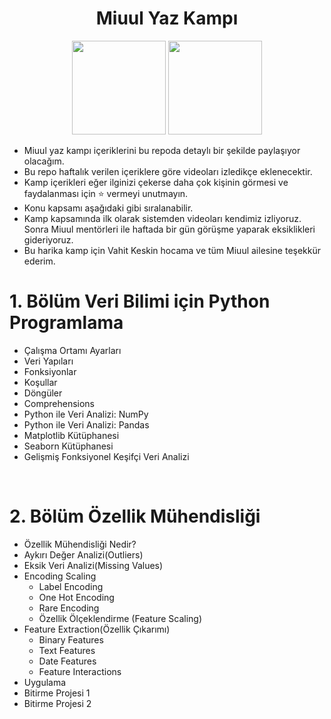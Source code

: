 <div align= "center">
  <h1> Miuul Yaz Kampı</h1>
  <img src="https://www.miuul.com/image/theme/logo-white.png" width="150px">
  <img src="https://www.miuul.com/image/theme/logo-dark.png" width="150px">
</div>

- Miuul yaz kampı içeriklerini bu repoda detaylı bir şekilde paylaşıyor olacağım.
- Bu repo haftalık verilen içeriklere göre videoları izledikçe eklenecektir.
- Kamp içerikleri  eğer ilginizi çekerse daha çok kişinin görmesi ve faydalanması için :star: vermeyi unutmayın.
- Konu kapsamı aşağıdaki gibi sıralanabilir.
- Kamp kapsamında ilk olarak sistemden videoları kendimiz izliyoruz. Sonra Miuul mentörleri ile haftada bir gün görüşme yaparak eksiklikleri gideriyoruz. 
- Bu harika kamp için Vahit Keskin hocama ve tüm Miuul ailesine teşekkür ederim.


#  1. Bölüm Veri Bilimi için Python Programlama 
- Çalışma Ortamı Ayarları
- Veri Yapıları
- Fonksiyonlar
- Koşullar
- Döngüler
- Comprehensions
- Python ile Veri Analizi: NumPy
- Python ile Veri Analizi: Pandas
- Matplotlib Kütüphanesi
- Seaborn Kütüphanesi
- Gelişmiş Fonksiyonel Keşifçi Veri Analizi
<br>


#  2. Bölüm Özellik Mühendisliği
- Özellik Mühendisliği Nedir?
- Aykırı Değer Analizi(Outliers)
- Eksik Veri Analizi(Missing Values)
- Encoding Scaling
  - Label Encoding
  - One Hot Encoding
  - Rare Encoding
  - Özellik Ölçeklendirme (Feature Scaling)
- Feature Extraction(Özellik Çıkarımı)
  - Binary Features
  - Text Features
  - Date Features
  - Feature Interactions
- Uygulama
- Bitirme Projesi 1
- Bitirme Projesi 2
